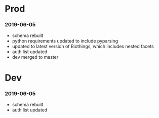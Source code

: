 # Prod
### 2019-06-05
- schema rebuilt
- python requirements updated to include pyparsing
- updated to latest version of Biothings, which includes nested facets
- auth list updated
- dev merged to master

# Dev
### 2019-06-05
- schema rebuilt
- auth list updated
